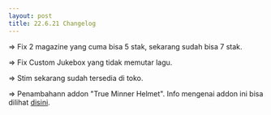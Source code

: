 ```yaml
---
layout: post
title: 22.6.21 Changelog
---
```

=> Fix 2 magazine yang cuma bisa 5 stak, sekarang sudah bisa 7 stak.

=> Fix Custom Jukebox yang tidak memutar lagu.

=> Stim sekarang sudah tersedia di toko.

=> Penambahann addon "True Minner Helmet". Info mengenai addon ini bisa dilihat [disini](https://mcpedl.com/true-miner-helmet/).
